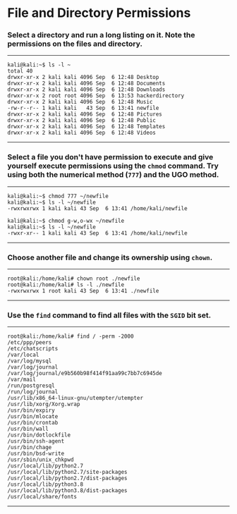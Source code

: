 <!---
  Name          : File and Directory Permissions
  Project       : Linux-Basics
  Description   : Introduction to file permissions in Linux
  Creation Date : 15 November 2023
  Author        : Samhain
  Link          : https://github.com/SunTzusTeacher/Linux-Basics/
--->


# File and Directory Permissions

### Select a directory and run a long listing on it. Note the permissions on the files and directory.

---

````shell
kali@kali:~$ ls -l ~
total 40
drwxr-xr-x 2 kali kali 4096 Sep  6 12:48 Desktop
drwxr-xr-x 2 kali kali 4096 Sep  6 12:48 Documents
drwxr-xr-x 2 kali kali 4096 Sep  6 12:48 Downloads
drwxr-xr-x 2 root root 4096 Sep  6 13:53 hackerdirectory
drwxr-xr-x 2 kali kali 4096 Sep  6 12:48 Music
-rw-r--r-- 1 kali kali   43 Sep  6 13:41 newfile
drwxr-xr-x 2 kali kali 4096 Sep  6 12:48 Pictures
drwxr-xr-x 2 kali kali 4096 Sep  6 12:48 Public
drwxr-xr-x 2 kali kali 4096 Sep  6 12:48 Templates
drwxr-xr-x 2 kali kali 4096 Sep  6 12:48 Videos
````

---


### Select a file you don't have permission to execute and give yourself execute permissions using the `chmod` command. Try using both the numerical method (`777`) and the UGO method.

---

````shell
kali@kali:~$ chmod 777 ~/newfile
kali@kali:~$ ls -l ~/newfile
-rwxrwxrwx 1 kali kali 43 Sep  6 13:41 /home/kali/newfile

kali@kali:~$ chmod g-w,o-wx ~/newfile
kali@kali:~$ ls -l ~/newfile
-rwxr-xr-- 1 kali kali 43 Sep  6 13:41 /home/kali/newfile
````

---


### Choose another file and change its ownership using `chown`.

---

````shell
root@kali:/home/kali# chown root ./newfile
root@kali:/home/kali# ls -l ./newfile
-rwxrwxrwx 1 root kali 43 Sep  6 13:41 ./newfile
````

---


### Use the `find` command to find all files with the `SGID` bit set.

---

````shell
root@kali:/home/kali# find / -perm -2000
/etc/ppp/peers
/etc/chatscripts
/var/local
/var/log/mysql
/var/log/journal
/var/log/journal/e9b560b98f414f91aa99c7bb7c6945de
/var/mail
/run/postgresql
/run/log/journal
/usr/lib/x86_64-linux-gnu/utempter/utempter
/usr/lib/xorg/Xorg.wrap
/usr/bin/expiry
/usr/bin/mlocate
/usr/bin/crontab
/usr/bin/wall
/usr/bin/dotlockfile
/usr/bin/ssh-agent
/usr/bin/chage
/usr/bin/bsd-write
/usr/sbin/unix_chkpwd
/usr/local/lib/python2.7
/usr/local/lib/python2.7/site-packages
/usr/local/lib/python2.7/dist-packages
/usr/local/lib/python3.8
/usr/local/lib/python3.8/dist-packages
/usr/local/share/fonts
````

---
